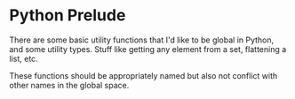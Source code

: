 # Python Prelude

There are some basic utility functions that I'd like to be global in Python, and some utility types.
Stuff like getting any element from a set, flattening a list, etc.

These functions should be appropriately named but also not conflict with other names in the global space.

